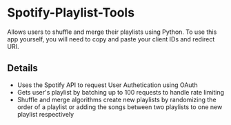 # Spotify-Playlist-Tools
Allows users to shuffle and merge their playlists using Python. To use this app yourself, you will need to copy and paste your client IDs and redirect URI.

## Details
* Uses the Spotify API to request User Authetication using OAuth
* Gets user's playlist by batching up to 100 requests to handle rate limiting
* Shuffle and merge algorithms create new playlists by randomizing the order of a playlist or adding the songs between two playlists to one new playlist respectively 
